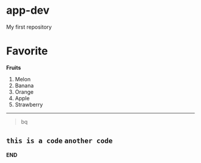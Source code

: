# app-dev
 My first repository
# Favorite
**Fruits**

1. Melon
2. Banana
3. Orange
4. Apple
5. Strawberry

---

>bq

`this is a code`
`another code`
---
**END**
